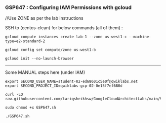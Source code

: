 ### GSP647 :  Configuring IAM Permissions with gcloud 

//Use ZONE as per the lab instructions

SSH to (centos-clean) for below commands (all of them) : 
```
gcloud compute instances create lab-1 --zone us-west1-c --machine-type=e2-standard-2

gcloud config set compute/zone us-west1-b

gcloud init --no-launch-browser
```

----------------------------------------------------------------------
Some MANUAL steps here (under IAM)  

```
export SECOND_USER_NAME=student-02-ed68601c5e0f@qwiklabs.net
export SECOND_PROJECT_ID=qwiklabs-gcp-02-0e15f7ef680d
```

```
curl -LO raw.githubusercontent.com/tariqsheikhsw/GoogleCloudArchitectLabs/main/Solutions/GSP647.sh

sudo chmod +x GSP647.sh

./GSP647.sh
```
